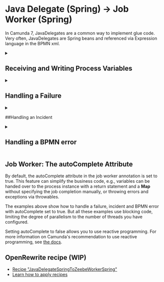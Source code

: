 # Java Delegate (Spring) &#8594; Job Worker (Spring)

In Camunda 7, JavaDelegates are a common way to implement glue code. Very often, JavaDelegates are Spring beans and referenced via Expression language in the BPMN xml.

<details>
<summary>

## Receiving and Writing Process Variables

</summary>

The following example focuses on receiving and writing process variables to interact with a running process instance.

### JavaDelegate (Spring) - (Camunda 7)

```java
@Component
public class RetrievePaymentAdapter implements JavaDelegate {

    @Override
    public void execute(DelegateExecution execution) throws Exception {
        int amount = (int) execution.getVariable("amount");
        // do something...
        execution.setVariable("transactionId", "TX12345");
    }
}
```

-   to execute this code in a specific service task or listener, the **bean name** is referenced in the BPMN xml
-   the JavaDelegate interface handles the connectivity to the spring-integrated engine
-   the **execute** method of the interface needs to be implemented
-   the code can directly read and write process instance information and access the engines **services**

### Diff View between Camunda 7 and Camunda 8

```diff
@Component
- public class RetrievePaymentAdapter implements JavaDelegate {
+ public class RetrievePaymentWorker {

-   @Override
-   public void execute(DelegateExecution execution) throws Exception {
+   @ZeebeWorker(type = "retrievePaymentAdapter", fetchVariables={"amount"})
+   public Map<String, Object> handleJob(JobClient client, ActivatedJob job) {
-       int amount = (int) execution.getVariable("amount");
+       int amount = (int) job.getVariablesAsMap().get("amount");
        // do something...
-       execution.setVariable("transactionId", "TX12345");
+       return Map.of("transactionId", "TX12345");
    }
}
```

### Job Worker (Spring) - (Camunda 8)

```java
@Component
public class RetrievePaymentWorker {

    @JobWorker(type = "retrievePaymentAdapter", fetchVariables={"amount"})
    public Map<String, Object> handleJob(JobClient client, ActivatedJob job) {
        int amount = (int) job.getVariablesAsMap().get("amount");
        // do something...
        return Map.of("transactionId", "TX12345");
    }
}
```

-   the **bean name** is not relevant
-   to execute this code in a specific service task or listener, the **type** is referenced in the BPMN xml
-   the **@JobWorker** annotation handles the connectivity to the remote engine
-   the **method name** is not relevant in this example
-   the code runs externally, it receives all or specified variables from the process instance, and return process variables on completion
-   for more information on how to implement job workers, check [the docs](https://docs.camunda.io/docs/8.8/apis-tools/spring-zeebe-sdk/configuration/)

</details>

<details>
<summary>

## Handling a Failure

</summary>

The execution of business code can fail, promting the engine to try again or raise an incident if no retries are left. This example focuses on throwing an exception from a JavaDelegate vs. throwing an exception from a job worker.

### JavaDelegate (Spring) - (Camunda 7)

```java
@Component
public class RetrievePaymentAdapter implements JavaDelegate {

    @Override
    public void execute(DelegateExecution execution) throws Exception {
        try {
            // do something...
        } catch(Exception e) {
            throw new ProcessEngineException("My error message", 2_222);
        }
    }
}
```

-   the engine registers the exeception and either retries or raises an incident
-   when setting async before, a retry time cycle can be specified for the executed delegate code, for example: R3/PT30S
-   the engine decrements the number of retries itself
-   engine configurations can be used to set a default retry behavior

### Diff View between Camunda 7 and Camunda 8

```diff
@Component
- public class RetrievePaymentAdapter implements JavaDelegate {
+ public class RetrievePaymentWorker {

-   @Override
-   public void execute(DelegateExecution execution) throws Exception {
+   @JobWorker(type = "retrievePaymentAdapter")
+   public Map<String, Object> handleJob(JobClient client, ActivatedJob job) {
        try {
            // do something...
        } catch(Exception e) {
-           throw new ProcessEngineException("My error message", 2_222);
+           throw new CamundaError.jobError("My error message", new ErrorVariables(), job.getRetries() - 1, Duration.ofSeconds(30), e);
        }
    }
}
```

### Job Worker (Spring) - (Camunda 8)

```java
@Component
public class RetrievePaymentWorker {

    @JobWorker(type = "retrievePaymentAdapter")
    public Map<String, Object> handleJob(JobClient client, ActivatedJob job) {
        try {
            // do something...
        } catch(Exception e) {
            throw new CamundaError.jobError("My error message", new ErrorVariables(), job.getRetries() - 1, Duration.ofSeconds(30), e);
        }
    }
}
```

-   the engine registers the exeception and either retries or raises an incident, depending on the number of retries left
-   the number of retries is set in the BPMN xml
-   the job worker handles decrementing the number of retries and the retry backoff strategy
-   the job can fail with variables to skip work in the retry that was already done in a previous job run
-   for more information on failing a job in a controlled way, look at [the docs](https://docs.camunda.io/docs/next/apis-tools/spring-zeebe-sdk/configuration/#failing-jobs-in-a-controlled-way)

</details>

<details>

<summary>

##Handling an Incident

</summary>

This example focuses on raising an incident directly from a JavaDelegate or job worker, not incidents raised by depleted retries.

### JavaDelegate (Spring) - (Camunda 7)

```java
@Component
public class RetrievePaymentAdapter implements JavaDelegate {

    @Override
    public void execute(DelegateExecution execution) throws Exception {
        int amount = (int) execution.getVariable("amount");
        if(amount < 10) {
            delegateExecution.createIncident("someType", "someConfiguration", "someMessage");
        }
    }
}
```

### Diff View between Camunda 7 and Camunda 8

```diff
@Component
- public class RetrievePaymentAdapter implements JavaDelegate {
+ public class RetrievePaymentWorker {

-   @Override
-   public void execute(DelegateExecution execution) throws Exception {
+   @JobWorker(type = "retrievePaymentAdapter")
+   public Map<String, Object> handleJob(JobClient client, ActivatedJob job) {
-       int amount = (int) execution.getVariable("amount");
+       int amount = (int) job.getVariablesAsMap().get("amount");
        if(amount < 10) {
-           delegateExecution.createIncident("someType", "someConfiguration", "someMessage");
+           throw new CamundaError.jobError("My error message", new ErrorVariables(), 0, null, e);
        }
    }
}
```

### Job Worker (Spring) - (Camunda 8)

```java
@Component
public class RetrievePaymentWorker {

    @JobWorker(type = "retrievePaymentAdapter", fetchVariables={"amount"})
    public Map<String, Object> handleJob(JobClient client, ActivatedJob job) {
        int amount = (int) job.getVariablesAsMap().get("amount");
        if (amount < 10) {
            throw new CamundaError.jobError("My error message", new ErrorVariables(), 0, null, e);
        }
    }
}
```

-   raising an incident directly uses the same **fail job** API
-   the number of retries is set to 0 to raise the incident
-   for more information on failing a job in a controlled way, look at [the docs](https://docs.camunda.io/docs/next/apis-tools/spring-zeebe-sdk/configuration/#failing-jobs-in-a-controlled-way)

</details>

<details>

<summary>

## Handling a BPMN error

</summary>

This example focuses on throwing a BPMN error from a JavaDelegate and job worker. A BPMN error is thrown for a task or listener and caught by a BPMN catch event in the BPMN model. The BPMN error is used for business errors that require a change in the process flow, not for technical errors.

### JavaDelegate (Spring) - (Camunda 7)

```java
@Component
public class RetrievePaymentAdapter implements JavaDelegate {

    @Override
    public void execute(DelegateExecution execution) throws Exception {
        int amount = (int) execution.getVariable("amount");
        if(amount < 10) {
            throw new BpmnError("My error message");
        }
    }
}
```

-   this example does not use a try catch block to indicate that BPMN errors are thrown for business errors, not technical errors

### Diff View between Camunda 7 and Camunda 8

```diff
@Component
- public class RetrievePaymentAdapter implements JavaDelegate {
+ public class RetrievePaymentWorker {

-   @Override
-   public void execute(DelegateExecution execution) throws Exception {
+   @JobWorker(type = "retrievePaymentAdapter")
+   public Map<String, Object> handleJob(JobClient client, ActivatedJob job) {
-       int amount = (int) execution.getVariable("amount");
+       int amount = (int) job.getVariablesAsMap().get("amount");
        if(amount < 10) {
-           delegateExecution.createIncident("someType", "someConfiguration", "someMessage");
+           throw new CamundaError.jobError("My error message", new ErrorVariables(), 0, null, e);
        }
    }
}
```

### Job Worker (Spring) - (Camunda 8)

```java
@Component
public class RetrievePaymentWorker {

    @JobWorker(type = "retrievePaymentAdapter", fetchVariables={"amount"})
    public Map<String, Object> handleJob(JobClient client, ActivatedJob job) {
        int amount = (int) job.getVariablesAsMap().get("amount");
        if(amount < 10) {
            throw CamundaError.bpmnError("ERROR_CODE", "Some explanation why this does not work", Map.of("transactionId", "TX12345"));
            // throwable can be included
        }
    }
}
```

</details>

## Job Worker: The autoComplete Attribute

By default, the autoComplete attribute in the job worker annotation is set to true. This feature can simplify the business code, e.g., variables can be handed over to the process instance with a return statement and a **Map** without specifying the job completion manually, or throwing errors and exceptions via throwables.

The examples above show how to handle a failure, incident and BPMN error with autoComplete set to true. But all these examples use blocking code, limiting the degree of parallelism to the number of threads you have configured.

Setting autoComplete to false allows you to use reactive programming. For more information on Camunda's recommendation to use reactive programming, see [the docs](https://docs.camunda.io/docs/components/best-practices/development/writing-good-workers/#java).

## OpenRewrite recipe (WIP)

-   [Recipe "JavaDelegateSpringToZeebeWorkerSpring"](../recipes/src/main/java/org/camunda/migration/rewrite/recipes/glue/JavaDelegateSpringToZeebeWorkerSpring.java)
-   [Learn how to apply recipes](../recipes/)
